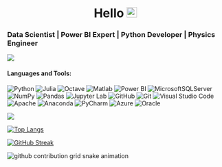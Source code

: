 <h1 align="center">Hello <a href="https://www.linkedin.com/in/oseghalepatrick"><img src="https://media.giphy.com/media/hvRJCLFzcasrR4ia7z/giphy.gif" width="24px"></a> </h1> 
<h3 align="left">Data Scientist | Power BI Expert | Python Developer | Physics Engineer</h3>

![](https://komarev.com/ghpvc/?username=oseghalepatrick&color=brightgreen&style=flat)

<h4 align="left">Languages and Tools: </h3> 

![Python](https://img.shields.io/badge/python-3670A0?style=for-the-badge&logo=python&logoColor=ffdd54)
![Julia](https://img.shields.io/badge/-Julia-9558B2?style=for-the-badge&logo=julia&logoColor=white)
![Octave](https://img.shields.io/badge/OCTAVE-F54A2A?style=for-the-badge&logo=octave&logoColor=fcd683)
![Matlab](https://img.shields.io/badge/Matlab-%23404d59.svg?style=for-the-badge&logo=matlab&logoColor=white)
![Power BI](https://img.shields.io/badge/MS_Power_BI-3ECF8E?style=for-the-badge&logo=microsoft&logoColor=white)
![MicrosoftSQLServer](https://img.shields.io/badge/MS%20SQL%20Sever-%23ED8B00.svg?style=for-the-badge&logo=microsoft%20sql%20server&logoColor=white)
![NumPy](https://img.shields.io/badge/numpy-%23013243.svg?style=for-the-badge&logo=numpy&logoColor=white)
![Pandas](https://img.shields.io/badge/pandas-%23150458.svg?style=for-the-badge&logo=pandas&logoColor=white)
![Jupyter Lab](https://img.shields.io/badge/jupyter-%233F4F75.svg?style=for-the-badge&logo=jupyter&logoColor=white)
![GitHub](https://img.shields.io/badge/github-%23121011.svg?style=for-the-badge&logo=github&logoColor=white)
![Git](https://img.shields.io/badge/git-E6007A?style=for-the-badge&logo=git&logoColor=white)
![Visual Studio Code](https://img.shields.io/badge/VS%20Code-0078d7.svg?style=for-the-badge&logo=visual-studio-code&logoColor=white)
![Apache](https://img.shields.io/badge/apache-%23D42029.svg?style=for-the-badge&logo=apache&logoColor=white)
![Anaconda](https://img.shields.io/badge/Anaconda-%2344A833.svg?style=for-the-badge&logo=anaconda&logoColor=white)
![PyCharm](https://img.shields.io/badge/pycharm-143?style=for-the-badge&logo=pycharm&logoColor=white)
![Azure](https://img.shields.io/badge/azure-%230072C6.svg?style=for-the-badge&logo=microsoftazure&logoColor=white)
![Oracle](https://img.shields.io/badge/Oracle-F80000?style=for-the-badge&logo=oracle&logoColor=white)



<img align="center" src="https://github-readme-stats.vercel.app/api?username=oseghalepatrick&count_private=true&show_icons=true&theme=gotham" />
</a>

[![Top Langs](https://github-readme-stats.vercel.app/api/top-langs/?username=oseghalepatrick&layout=compact&theme=gotham&hide=html&langs_count=12)](https://github.com/ozlemekici/github-readme-stats)

[![GitHub Streak](https://github-readme-streak-stats.herokuapp.com/?user=oseghalepatrick&theme=gotham)](https://git.io/streak-stats)

![github contribution grid snake animation](https://raw.githubusercontent.com/oseghalepatrick/oseghalepatrick/output/github-contribution-grid-snake.svg)
